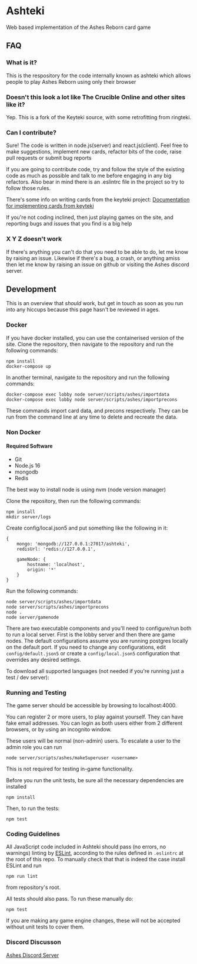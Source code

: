 # Ashteki

Web based implementation of the Ashes Reborn card game

## FAQ

### What is it?

This is the respository for the code internally known as ashteki which allows people to play Ashes Reborn using only their browser

### Doesn't this look a lot like The Crucible Online and other sites like it?

Yep. This is a fork of the Keyteki source, with some retrofitting from ringteki.

### Can I contribute?

Sure! The code is written in node.js(server) and react.js(client). Feel free to make suggestions, implement new cards, refactor bits of the code, raise pull requests or submit bug reports

If you are going to contribute code, try and follow the style of the existing code as much as possible and talk to me before engaging in any big refactors. Also bear in mind there is an .eslintrc file in the project so try to follow those rules.

There's some info on writing cards from the keyteki project:
[Documentation for implementing cards from keyteki](https://github.com/keyteki/keyteki/blob/master/docs/implementing-cards.md)

If you're not coding inclined, then just playing games on the site, and reporting bugs and issues that you find is a big help

### X Y Z doesn't work

If there's anything you can't do that you need to be able to do, let me know by raising an issue. Likewise if there's a bug, a crash, or anything amiss then let me know by raising an issue on github or visiting the Ashes discord server.

## Development

This is an overview that *should* work, but get in touch as soon as you run into any hiccups because this page hasn't be reviewed in ages.

### Docker

If you have docker installed, you can use the containerised version of the site.
Clone the repository, then navigate to the repository and run the following commands:

```
npm install
docker-compose up
```

In another terminal, navigate to the repository and run the following commands:

```
docker-compose exec lobby node server/scripts/ashes/importdata
docker-compose exec lobby node server/scripts/ashes/importprecons
```
These commands import card data, and precons respectively. They can be run from the command line at any time to delete and recreate the data.

### Non Docker

#### Required Software

-   Git
-   Node.js 16
-   mongodb
-   Redis

The best way to install node is using nvm (node version manager)

Clone the repository, then run the following commands:

```
npm install
mkdir server/logs
```

Create config/local.json5 and put something like the following in it:

```
{
    mongo: 'mongodb://127.0.0.1:27017/ashteki',
    redisUrl: 'redis://127.0.0.1',

    gameNode: {
        hostname: 'localhost',
        origin: '*'
    }
}
```

Run the following commands:

```
node server/scripts/ashes/importdata
node server/scripts/ashes/importprecons
node .
node server/gamenode
```

There are two executable components and you'll need to configure/run both to run a local server. First is the lobby server and then there are game nodes. The default configurations assume you are running postgres locally on the default port. If you need to change any configurations, edit `config/default.json5` or create a `config/local.json5` configuration that overrides any desired settings.

To download all supported languages (not needed if you're running just a test / dev server):

### Running and Testing

The game server should be accessible by browsing to localhost:4000.

You can register 2 or more users, to play against yourself.
They can have fake email addresses.
You can login as both users either from 2 different browsers, or by
using an incognito window.

These users will be normal (non-admin) users. To escalate a user to
the admin role you can run
```
node server/scripts/ashes/makeSuperuser <username>
```

This is not required for testing in-game functionality.

Before you run the unit tests, be sure all the necessary dependencies are installed

```
npm install
```

Then, to run the tests:

```
npm test
```

### Coding Guidelines

All JavaScript code included in Ashteki should pass (no errors, no warnings)
linting by [ESLint](http://eslint.org/), according to the rules defined in
`.eslintrc` at the root of this repo. To manually check that that is indeed the
case install ESLint and run

```
npm run lint
```

from repository's root.

All tests should also pass. To run these manually do:

```
npm test
```

If you are making any game engine changes, these will not be accepted without unit tests to cover them.

### Discord Discusson

[Ashes Discord Server](https://discord.gg/UU5bduq)
